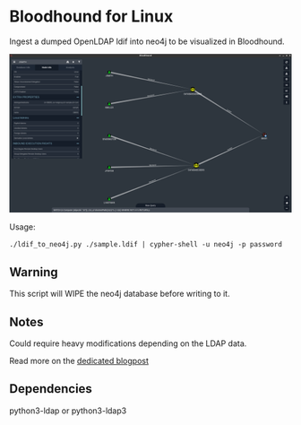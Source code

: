 Bloodhound for Linux
====================

Ingest a dumped OpenLDAP ldif into neo4j to be visualized in Bloodhound.

![view](/view.png)

Usage:
```
./ldif_to_neo4j.py ./sample.ldif | cypher-shell -u neo4j -p password
```

Warning
-------
This script will WIPE the neo4j database before writing to it.

Notes
-----
Could require heavy modifications depending on the LDAP data.

Read more on the [dedicated blogpost](https://www.errno.fr/BloodhoundForLinux.html)

Dependencies
------------
python3-ldap or python3-ldap3
